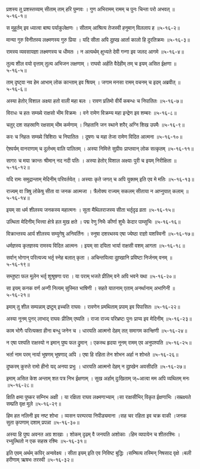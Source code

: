 प्रशस्य तु प्रशस्तव्याम् सीताम् ताम् हरि पुम्गवः ।
गुण अभिरामम् रामम् च पुनः चिन्ता परो अभवत् ॥५-१६-१॥

स मुहूर्तम् इव ध्यात्वा बाष्प पर्याकुलेक्षणः ।
सीताम् आश्रित्य तेजस्वी हनुमान् विललाप ह ॥५-१६-२॥

मान्या गुरु विनीतस्य लक्ष्मणस्य गुरु प्रिया ।
यदि सीता अपि दुह्ख आर्ता कालो हि दुरतिक्रमः ॥५-१६-३॥

रामस्य व्यवसायज्ञा लक्ष्मणस्य च धीमतः ।
न अत्यर्थम् क्षुभ्यते देवी गन्गा इव जलद आगमे ॥५-१६-४॥

तुल्य शील वयो वृत्ताम् तुल्य अभिजन लक्षणाम् ।
राघवो अर्हति वैदेहीम् तम् च इयम् असित ईक्षणा ॥५-१६-५॥

ताम् दृष्ट्वा नव हेम आभाम् लोक कान्ताम् इव श्रियम् ।
जगाम मनसा रामम् वचनम् च इदम् अब्रवीत् ॥५-१६-६॥

अस्या हेतोर् विशाल अक्ष्या हतो वाली महा बलः ।
रावण प्रतिमो वीर्ये कबन्धः च निपातितः ॥५-१६-७॥

विराधः च हतः सम्ख्ये राक्षसो भीम विक्रमः ।
वने रामेण विक्रम्य महा इन्द्रेण इव शम्बरः ॥५-१६-८॥

चतुर् दश सहस्राणि रक्षसाम् भीम कर्मणाम् ।
निहतानि जन स्थाने शरैर् अग्नि शिख उपमैः ॥५-१६-९॥

करः च निहतः सम्ख्ये त्रिशिराः च निपातितः ।
दूषणः च महा तेजा रामेण विदित आत्मना ॥५-१६-१०॥

ऐश्वर्यम् वानराणाम् च दुर्लभम् वालि पालितम् ।
अस्या निमित्ते सुग्रीवः प्राप्तवान् लोक सत्कृतम् ॥५-१६-११॥

सागरः च मया क्रान्तः श्रीमान् नद नदी पतिः ।
अस्या हेतोर् विशाल अक्ष्याः पुरी च इयम् निरीक्षिता ॥५-१६-१२॥

यदि रामः समुद्रान्ताम् मेदिनीम् परिवर्तयेत् ।
अस्याः कृते जगत् च अपि युक्तम् इति एव मे मतिः ॥५-१६-१३॥

राज्यम् वा त्रिषु लोकेषु सीता वा जनक आत्मजा ।
त्रैलोक्य राज्यम् सकलम् सीताया न आप्नुयात् कलाम् ॥५-१६-१४॥

इयम् सा धर्म शीलस्य जनकस्य महात्मनः ।
सुता मैथिलराजस्य सीता भर्तृदृढ व्रता ॥५-१६-१५॥

उत्थिता मेदिनीम् भित्त्वा क्षेत्रे हल मुख क्षते ।
पद्म रेणु निभैः कीर्णा शुभैः केदार पाम्सुभिः ॥५-१६-१६॥

विक्रान्तस्य आर्य शीलस्य सम्युगेषु अनिवर्तिनः ।
स्नुषा दशरथस्य एषा ज्येष्ठा राज्ञो यशस्विनी ॥५-१६-१७॥

धर्मज्ञस्य कृतज्ञस्य रामस्य विदित आत्मनः ।
इयम् सा दयिता भार्या राक्षसी वशम् आगता ॥५-१६-१८॥

सर्वान् भोगान् परित्यज्य भर्तृ स्नेह बलात् कृता ।
अचिन्तयित्वा दुह्खानि प्रविष्टा निर्जनम् वनम् ॥५-१६-१९॥

सम्तुष्टा फल मूलेन भर्तृ शुश्रूषणा परा ।
या पराम् भजते प्रीतिम् वने अपि भवने यथा ॥५-१६-२०॥

सा इयम् कनक वर्ण अन्गी नित्यम् सुस्मित भाषिणी ।
सहते यातनाम् एताम् अनर्थानाम् अभागिनी ॥५-१६-२१॥

इमाम् तु शील सम्पन्नाम् द्रष्टुम् इच्चति राघवः ।
रावणेन प्रमथिताम् प्रपाम् इव पिपासितः ॥५-१६-२२॥

अस्या नूनम् पुनर् लाभाद् राघवः प्रीतिम् एष्यति ।
राजा राज्य परिभ्रष्टः पुनः प्राप्य इव मेदिनीम् ॥५-१६-२३॥

काम भोगैः परित्यक्ता हीना बन्धु जनेन च ।
धारयति आत्मनो देहम् तत् समागम कान्क्षिणी ॥५-१६-२४॥

न एषा पश्यति राक्षस्यो न इमान् पुष्प फल द्रुमान् ।
एकस्थ हृदया नूनम् रामम् एव अनुपश्यति ॥५-१६-२५॥

भर्ता नाम परम् नार्या भूषणम् भूषणाद् अपि ।
एषा हि रहिता तेन शोभन अर्हा न शोभते ॥५-१६-२६॥

दुष्करम् कुरुते रामो हीनो यद् अनया प्रभुः ।
धारयति आत्मनो देहम् न दुह्खेन अवसीदति ॥५-१६-२७॥

इमाम् असित केश अन्ताम् शत पत्र निभ ईक्षणाम् ।
सुख अर्हाम् दुःखिताम् ज्~आत्वा मम अपि व्यथितम् मनः ॥५-१६-२८॥

क्षिति क्षमा पुष्कर सम्निभ अक्षी ।
या रक्षिता राघव लक्ष्मणाभ्याम् ।सा राक्षसीभिर् विकृत ईक्षणाभिः ।सम्रक्ष्यते सम्प्रति वृक्ष मूले ॥५-१६-२९॥

हिम हत नलिनी इव नष्ट शोभा ।
व्यसन परम्परया निपीड्यमाना ।सह चर रहिता इव चक्र वाकी ।जनक सुता कृपणाम् दशाम् प्रपन्ना ॥५-१६-३०॥

अस्या हि पुष्प अवनत अग्र शाखाः ।
शोकम् दृढम् वै जनयति अशोकाः ।हिम व्यपायेन च शीतरश्मिः ।रभ्युत्थितो न एक सहस्र रश्मिः ॥५-१६-३१॥

इति एवम् अर्थम् कपिर् अन्ववेक्ष्य ।
सीता इयम् इति एव निविष्ट बुद्धिः ।सम्श्रित्य तस्मिन् निषसाद वृक्षे ।बली हरीणाम् ऋषभः तरस्वी ॥५-१६-३२॥

